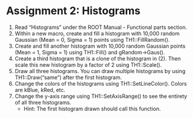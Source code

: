 # Assignment 2: Histograms
1. Read “Histograms” under the ROOT Manual - Functional parts section.
2. Within a new macro, create and fill a histogram with 10,000 random Gaussian (Mean = 0, Sigma = 1) points using TH1::FillRandom().
3. Create and fill another histogram with 10,000 random Gaussian points (Mean = 1, Sigma = 1) using TH1::Fill() and gRandom->Gaus().
4. Create a third histogram that is a clone of the histogram in (2). Then scale this new histogram by a factor of 2 using TH1::Scale().
5. Draw all three histograms. You can draw multiple histograms by using TH1::Draw(“same”) after the first histogram.
6. Change the colors of the histograms using TH1::SetLineColor(). Colors are kBlue, kRed, etc.
7. Change the y-axis range using TH1::SetAxisRange() to see the entirety of all three histograms. 
     - Hint: The first histogram drawn should call this function.
